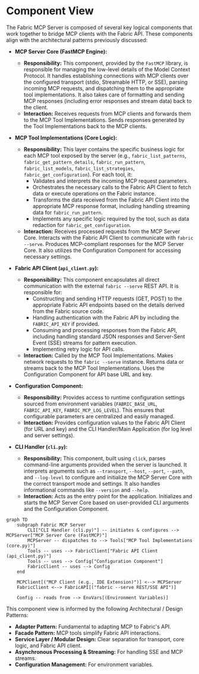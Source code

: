 # Component View

The Fabric MCP Server is composed of several key logical components that work together to bridge MCP clients with the Fabric API. These components align with the architectural patterns previously discussed:

* **MCP Server Core (FastMCP Engine):**

  * **Responsibility:** This component, provided by the `FastMCP` library, is responsible for managing the low-level details of the Model Context Protocol. It handles establishing connections with MCP clients over the configured transport (stdio, Streamable HTTP, or SSE), parsing incoming MCP requests, and dispatching them to the appropriate tool implementations. It also takes care of formatting and sending MCP responses (including error responses and stream data) back to the client.
  * **Interaction:** Receives requests from MCP clients and forwards them to the MCP Tool Implementations. Sends responses generated by the Tool Implementations back to the MCP clients.

* **MCP Tool Implementations (Core Logic):**

  * **Responsibility:** This layer contains the specific business logic for each MCP tool exposed by the server (e.g., `fabric_list_patterns`, `fabric_get_pattern_details`, `fabric_run_pattern`, `fabric_list_models`, `fabric_list_strategies`, `fabric_get_configuration`). For each tool, it:
    * Validates and interprets the incoming MCP request parameters.
    * Orchestrates the necessary calls to the Fabric API Client to fetch data or execute operations on the Fabric instance.
    * Transforms the data received from the Fabric API Client into the appropriate MCP response format, including handling streaming data for `fabric_run_pattern`.
    * Implements any specific logic required by the tool, such as data redaction for `fabric_get_configuration`.
  * **Interaction:** Receives processed requests from the MCP Server Core. Interacts with the Fabric API Client to communicate with `fabric --serve`. Produces MCP-compliant responses for the MCP Server Core. It also utilizes the Configuration Component for accessing necessary settings.

* **Fabric API Client (`api_client.py`):**

  * **Responsibility:** This component encapsulates all direct communication with the external `fabric --serve` REST API. It is responsible for:
    * Constructing and sending HTTP requests (GET, POST) to the appropriate Fabric API endpoints based on the details derived from the Fabric source code.
    * Handling authentication with the Fabric API by including the `FABRIC_API_KEY` if provided.
    * Consuming and processing responses from the Fabric API, including handling standard JSON responses and Server-Sent Event (SSE) streams for pattern execution.
    * Implementing retry logic for API calls.
  * **Interaction:** Called by the MCP Tool Implementations. Makes network requests to the `fabric --serve` instance. Returns data or streams back to the MCP Tool Implementations. Uses the Configuration Component for API base URL and key.

* **Configuration Component:**

  * **Responsibility:** Provides access to runtime configuration settings sourced from environment variables (`FABRIC_BASE_URL`, `FABRIC_API_KEY`, `FABRIC_MCP_LOG_LEVEL`). This ensures that configurable parameters are centralized and easily managed.
  * **Interaction:** Provides configuration values to the Fabric API Client (for URL and key) and the CLI Handler/Main Application (for log level and server settings).

* **CLI Handler (`cli.py`):**

  * **Responsibility:** This component, built using `click`, parses command-line arguments provided when the server is launched. It interprets arguments such as `--transport`, `--host`, `--port`, `--path`, and `--log-level` to configure and initialize the MCP Server Core with the correct transport mode and settings. It also handles informational commands like `--version` and `--help`.
  * **Interaction:** Acts as the entry point for the application. Initializes and starts the MCP Server Core based on user-provided CLI arguments and the Configuration Component.

```mermaid
graph TD
    subgraph Fabric MCP Server
        CLI["CLI Handler (cli.py)"] -- initiates & configures --> MCPServer["MCP Server Core (FastMCP)"]
        MCPServer -- dispatches to --> Tools["MCP Tool Implementations (core.py)"]
        Tools -- uses --> FabricClient["Fabric API Client (api_client.py)"]
        Tools -- uses --> Config["Configuration Component"]
        FabricClient -- uses --> Config
    end

    MCPClient[("MCP Client (e.g., IDE Extension)")] <--> MCPServer
    FabricClient <--> FabricAPI[("fabric --serve REST/SSE API")]

    Config -- reads from --> EnvVars[(Environment Variables)]
```

This component view is informed by the following Architectural / Design Patterns:

* **Adapter Pattern:** Fundamental to adapting MCP to Fabric's API.
* **Facade Pattern:** MCP tools simplify Fabric API interactions.
* **Service Layer / Modular Design:** Clear separation for transport, core logic, and Fabric API client.
* **Asynchronous Processing & Streaming:** For handling SSE and MCP streams.
* **Configuration Management:** For environment variables.
